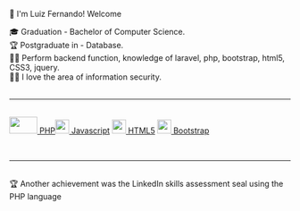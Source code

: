 :vulcan_salute: I'm Luiz Fernando! Welcome

:mortar_board: Graduation - Bachelor of Computer Science.<br>
:trophy: Postgraduate in - Database. <br>
:man_technologist: Perform backend function, knowledge of laravel, php, bootstrap, html5, CSS3, jquery. <br>
:pirate_flag: I love the area of information security.<br>
<br><hr><br>
<a href="https://www.php.net/manual/pt_BR/index.php"><img src= "https://i2.wp.com/multarte.com.br/wp-content/uploads/2015/07/php1.png?fit=960%2C670&ssl=1" width='50' height='30'> PHP</a><a href="https://developer.mozilla.org/pt-BR/docs/Web/JavaScript"><img src= "https://upload.wikimedia.org/wikipedia/commons/thumb/9/99/Unofficial_JavaScript_logo_2.svg/480px-Unofficial_JavaScript_logo_2.svg.png" width='25' height='25'> Javascript</a>
<a href="https://developer.mozilla.org/pt-BR/docs/Web/Guide/HTML/HTML5"><img src= "https://logodownload.org/wp-content/uploads/2016/10/html5-logo-10.png" width='25' height='25'> HTML5</a>  <a href="https://getbootstrap.com/"><img src= "https://i.pinimg.com/originals/be/d3/0d/bed30ddfa5d434e827c775ac9a3b0d38.jpg" width='25' height='25'> Bootstrap</a> 

<br><hr><br>
:trophy: Another achievement was the LinkedIn skills assessment seal using the PHP language 
<br><br><br>


